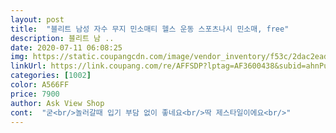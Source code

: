 ```yaml
---
layout: post 
title:  "블리트 남성 자수 무지 민소매티 헬스 운동 스포츠나시 민소매, free" 
description: 블리트 남 ..
date: 2020-07-11 06:08:25 
img: https://static.coupangcdn.com/image/vendor_inventory/f53c/2dac2eadd769d48eaab55a9d4d834afd508581289825480b7d3a201f7fca.jpg 
linkUrl: https://link.coupang.com/re/AFFSDP?lptag=AF3600438&subid=ahnPublicAsk&pageKey=1392338796&itemId=2427794928&vendorItemId=70421788005&traceid=V0-113-6f8108fc941379ed 
categories: [1002] 
color: A566FF 
price: 7900 
author: Ask View Shop 
cont:  "굳<br/>놀러갈때 입기 부담 없이 좋네요<br/>딱 제스타일이에요<br/>" 
---
```


